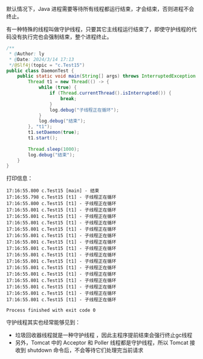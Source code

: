默认情况下，Java 进程需要等待所有线程都运行结束，才会结束，否则进程不会终止。

有一种特殊的线程叫做守护线程，只要其它主线程运行结束了，即使守护线程的代码没有执行完也会强制结束，整个进程终止。
```java
/**  
 * @Author: ly  
 * @Date: 2024/3/14 17:13  
 */@Slf4j(topic = "c.Test15")  
public class DaemonTest {  
    public static void main(String[] args) throws InterruptedException {  
        Thread t1 = new Thread(() -> {  
            while (true) {  
                if (Thread.currentThread().isInterrupted()) {  
                    break;  
                }  
                log.debug("子线程正在循环");  
            }  
            log.debug("结束");  
        }, "t1");  
        t1.setDaemon(true);  
        t1.start();  
  
        Thread.sleep(1000);  
        log.debug("结束");  
    }  
}
```
打印信息：
```shell
17:16:55.800 c.Test15 [main] - 结束
17:16:55.798 c.Test15 [t1] - 子线程正在循环
17:16:55.800 c.Test15 [t1] - 子线程正在循环
17:16:55.801 c.Test15 [t1] - 子线程正在循环
17:16:55.801 c.Test15 [t1] - 子线程正在循环
17:16:55.801 c.Test15 [t1] - 子线程正在循环
17:16:55.801 c.Test15 [t1] - 子线程正在循环
17:16:55.801 c.Test15 [t1] - 子线程正在循环
17:16:55.801 c.Test15 [t1] - 子线程正在循环
17:16:55.801 c.Test15 [t1] - 子线程正在循环
17:16:55.801 c.Test15 [t1] - 子线程正在循环
17:16:55.801 c.Test15 [t1] - 子线程正在循环
17:16:55.801 c.Test15 [t1] - 子线程正在循环
17:16:55.801 c.Test15 [t1] - 子线程正在循环
17:16:55.801 c.Test15 [t1] - 子线程正在循环
17:16:55.801 c.Test15 [t1] - 子线程正在循环
17:16:55.801 c.Test15 [t1] - 子线程正在循环
17:16:55.801 c.Test15 [t1] - 子线程正在循环

Process finished with exit code 0
```
守护线程其实也经常能够见到：
- 垃圾回收器线程就是一种守护线程 ，因此主程序提前结束会强行终止gc线程
- 另外，Tomcat 中的 Acceptor 和 Poller 线程都是守护线程，所以 Tomcat 接收到 shutdown 命令后，不会等待它们处理完当前请求